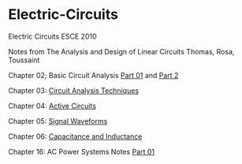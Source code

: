 # Electric-Circuits
Electric Circuits ESCE 2010

Notes from The Analysis and Design of Linear Circuits Thomas, Rosa, Toussaint

Chapter 02; Basic Circuit Analysis [Part 01](Linear-Circuits-Notes/Chapter_02_Basic_Circuit_Analysis_part1_Notes.pdf) and [Part 2](Linear-Circuits-Notes/Chapter_02_Basic_Circuit_Analysis_part2_Notes.pdf)

Chapter 03: [Circuit Analysis Techniques](Linear-Circuits-Notes/Chapter_03_Circuit_Analysis_Techniques_Linear_Circuits_Notes.pdf)

Chapter 04: [Active Circuits](Linear-Circuits-Notes/Chapter_04_Active_Circuits_Linear_Circuits_Notes.pdf)

Chapter 05: [Signal Waveforms](Linear-Circuits-Notes/Chapter_05_Signal_Wavefroms_Linear_Circuits_Notes.pdf)

Chapter 06: [Capacitance and Inductance](Linear-Circuits-Notes/Chapter_06_Capacitance_and_Inductance_Linear_Circuits_Notes.pdf)

Chapter 16: AC Power Systems Notes [Part 01](Linear-Circuits-Notes/Chapter_16_AC_Power_Systems_Notes_part_01.pdf)

